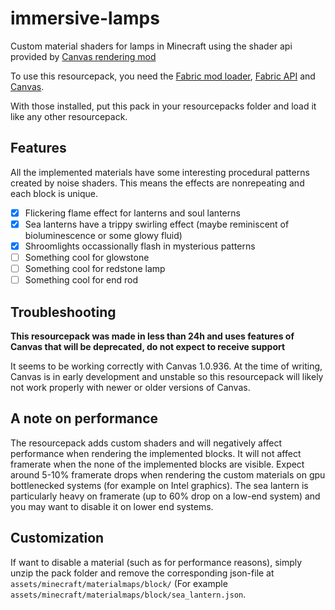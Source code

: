 # immersive-lamps

Custom material shaders for lamps in Minecraft using the shader api provided by [Canvas rendering mod](https://github.com/grondag/canvas) 

To use this resourcepack, you need the [Fabric mod loader](https://fabricmc.net/use/), 
[Fabric API](https://www.curseforge.com/minecraft/mc-mods/fabric-api) and 
[Canvas](https://github.com/grondag/canvas/releases).

With those installed, put this pack in your resourcepacks folder and load it like any other resourcepack.

## Features

All the implemented materials have some interesting procedural patterns created by noise shaders. This means the effects are nonrepeating and each block is unique.

- [x] Flickering flame effect for lanterns and soul lanterns 
- [x] Sea lanterns have a trippy swirling effect (maybe reminiscent of bioluminescence or some glowy fluid)
- [x] Shroomlights occassionally flash in mysterious patterns
- [ ] Something cool for glowstone
- [ ] Something cool for redstone lamp
- [ ] Something cool for end rod

## Troubleshooting

**This resourcepack was made in less than 24h and uses features of Canvas that will be deprecated, do not expect to receive support**

It seems to be working correctly with Canvas 1.0.936. At the time of writing, Canvas is in early development and unstable so this resourcepack will likely not work properly with newer or older versions of Canvas.

## A note on performance

The resourcepack adds custom shaders and will negatively affect performance when rendering the implemented blocks. It will not affect framerate when the none of the implemented blocks are visible. Expect around 5-10% framerate drops when rendering the custom materials on gpu bottlenecked systems (for example on Intel graphics). The sea lantern is particularly heavy on framerate (up to 60% drop on a low-end system) and you may want to disable it on lower end systems.

## Customization

If want to disable a material (such as for performance reasons), simply unzip the pack folder and remove the corresponding json-file at `assets/minecraft/materialmaps/block/` (For example `assets/minecraft/materialmaps/block/sea_lantern.json`.
